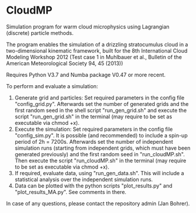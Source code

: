 # CloudMP
Simulation program for warm cloud microphysics using Lagrangian (discrete) particle methods.

The program enables the simulation of a drizzling stratocumulus cloud in a two-dimensional kinematic framework, built for the 8th International Cloud Modeling Workshop 2012 (Test case 1 in Muhlbauer et al., Bulletin of the American Meteorological Society 94, 45 (2013))

Requires Python V3.7 and Numba package V0.47 or more recent.

To perform and evaluate a simulation:

1. Generate grid and particles: Set required parameters in the config file "config_grid.py". Afterwards set the number of generated grids and the first random seed in the shell script "run_gen_grid.sh" and execute the script "run_gen_grid.sh" in the terminal (may require to be set as executable via chmod +x).
2. Execute the simulation: Set required parameters in the config file "config_sim.py". It is possible (and recommended) to include a spin-up period of 2h = 7200s. Afterwards set the number of independent simulation runs (starting from independent grids, which must have been generated previously) and the first random seed in "run_cloudMP.sh". Then execute the script "run_cloudMP.sh" in the terminal (may require to be set as executable via chmod +x).
3. If required, evaluate data, using "run_gen_data.sh". This will include a statistical analysis over the independent simulation runs.
4. Data can be plotted with the python scripts "plot_results.py" and "plot_results_MA.py". See comments in there.

In case of any questions, please contact the repository admin (Jan Bohrer).
